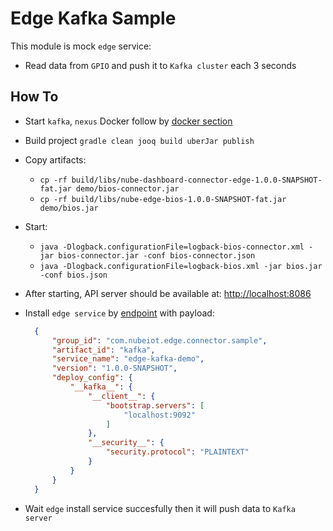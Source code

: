 # Edge Kafka Sample

This module is mock `edge` service:

- Read data from `GPIO` and push it to `Kafka cluster` each 3 seconds

## How To

- Start `kafka`, `nexus` Docker follow by [docker section](https://github.com/NubeIO/iot-engine/wiki/Dev-%7C-Docker)
- Build project `gradle clean jooq build uberJar publish`
- Copy artifacts:
  - `cp -rf build/libs/nube-dashboard-connector-edge-1.0.0-SNAPSHOT-fat.jar demo/bios-connector.jar`
  - `cp -rf build/libs/nube-edge-bios-1.0.0-SNAPSHOT-fat.jar demo/bios.jar`
- Start:
  - `java -Dlogback.configurationFile=logback-bios-connector.xml -jar bios-connector.jar -conf bios-connector.json`
  - `java -Dlogback.configurationFile=logback-bios.xml -jar bios.jar -conf bios.json`
- After starting, API server should be available at: [http://localhost:8086](http://localhost:8086)
- Install `edge service` by [endpoint](https://documenter.getpostman.com/view/670606/RWguwGk8#ed6d4b9b-2ffc-4ca7-99d2-2973c28c3af4) with payload:

  ```json
    {
        "group_id": "com.nubeiot.edge.connector.sample",
        "artifact_id": "kafka",
        "service_name": "edge-kafka-demo",
        "version": "1.0.0-SNAPSHOT",
        "deploy_config": {
            "__kafka__": {
                "__client__": {
                    "bootstrap.servers": [
                        "localhost:9092"
                    ]
                },
                "__security__": {
                    "security.protocol": "PLAINTEXT"
                }
            }
        }
    }
  ```

- Wait `edge` install service succesfully then it will push data to `Kafka server`

